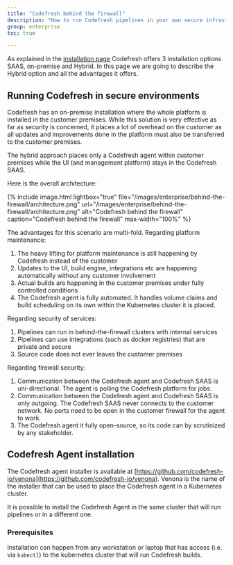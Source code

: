 ```yaml
---
title: "Codefresh behind the firewall"
description: "How to run Codefresh pipelines in your own secure infrastructure"
group: enterprise
toc: true

---
```


As explained in the [installation page]({{site.baseurl}}/docs/enterprise/installation-security/) Codefresh offers 3 installation options SAAS, on-premise and Hybrid.
In this page we are going to describe the Hybrid option and all the advantages it offers.

## Running Codefresh in secure environments

Codefresh has an on-premise installation where the whole platform is installed in the customer premises. While
this solution is very effective as far as security is concerned, it places a lot of overhead on the customer as all updates
and improvements done in the platform must also be transferred to the customer premises.

The hybrid approach places only a Codefresh agent within customer premises while the UI (and management platform) stays in the Codefresh SAAS.

Here is the overall architecture:

{% include image.html
  lightbox="true"
  file="/images/enterprise/behind-the-firewall/architecture.png"
  url="/images/enterprise/behind-the-firewall/architecture.png"
  alt="Codefresh behind the firewall"
  caption="Codefresh behind the firewall"
  max-width="100%"
    %}   

The advantages for this scenario are multi-fold. Regarding platform maintenance:

 1. The heavy lifting for platform maintenance is still happening by Codefresh instead of the customer
 1. Updates to the UI, build engine, integrations etc are happening automatically without any customer involvement
 1. Actual builds are happening in the customer premises under fully controlled conditions
 1. The Codefresh agent is fully automated. It handles volume claims and build scheduling on its own within the Kubernetes cluster it is placed.

Regarding security of services:

 1. Pipelines can run in behind-the-firewall clusters with internal services
 1. Pipelines can use integrations (such as docker registries) that are private and secure
 1. Source code does not ever leaves the customer premises

Regarding firewall security:

 1. Communication between the Codefresh agent and Codefresh SAAS is uni-directional. The agent is polling the Codefresh platform for jobs. 
 1. Communication between the Codefresh agent and Codefresh SAAS is only outgoing. The Codefresh SAAS never connects to the customer network. No ports need to be open in the customer firewall for the agent to work.
 1. The Codefresh agent it fully open-source, so its code can by scrutinized by any stakeholder.



## Codefresh Agent installation

The Codefresh agent installer is available at [https://github.com/codefresh-io/venona](https://github.com/codefresh-io/venona). Venona is the name of the installer
that can be used to place the Codefresh agent in a Kubernetes cluster.

It is possible to install the Codefresh Agent in the same cluster that will run pipelines or in a different one.

### Prerequisites

Installation can happen from any workstation or laptop that has access (i.e. via `kubectl`) to the kubernetes cluster that will run Codefresh builds. 

